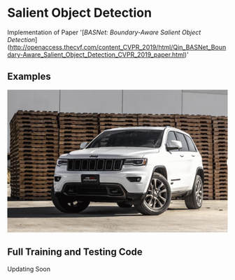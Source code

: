 # Salient Object Detection
Implementation of Paper '[*BASNet: Boundary-Aware Salient Object Detection*]
(http://openaccess.thecvf.com/content_CVPR_2019/html/Qin_BASNet_Boundary-Aware_Salient_Object_Detection_CVPR_2019_paper.html)' 

## Examples

      
![Before Optimization](images/project3.gif?  "RBefore Optimization")  

## Full Training and Testing Code

Updating Soon

